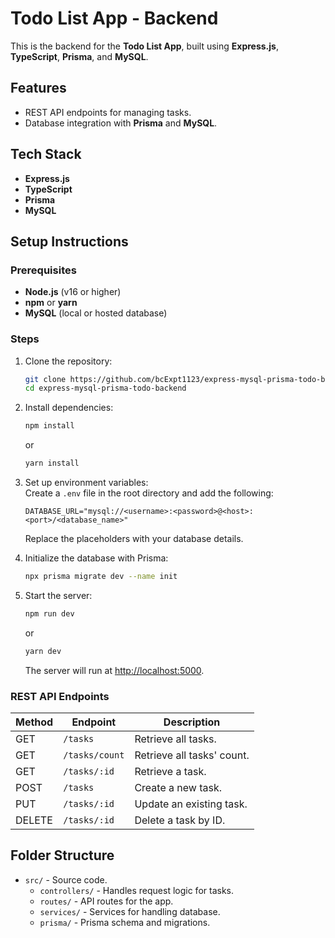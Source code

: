 # Todo List App - Backend

This is the backend for the **Todo List App**, built using **Express.js**, **TypeScript**, **Prisma**, and **MySQL**.

## **Features**
- REST API endpoints for managing tasks.
- Database integration with **Prisma** and **MySQL**.

## **Tech Stack**
- **Express.js**
- **TypeScript**
- **Prisma**
- **MySQL**

## **Setup Instructions**

### Prerequisites
- **Node.js** (v16 or higher)
- **npm** or **yarn**
- **MySQL** (local or hosted database)

### Steps

1. Clone the repository:
   ```bash
   git clone https://github.com/bcExpt1123/express-mysql-prisma-todo-backend.git
   cd express-mysql-prisma-todo-backend
   ```  

2. Install dependencies:
   ```bash
   npm install
   ```  
   or
   ```bash
   yarn install
   ```  

3. Set up environment variables:  
   Create a `.env` file in the root directory and add the following:
   ```plaintext
   DATABASE_URL="mysql://<username>:<password>@<host>:<port>/<database_name>"
   ```  
   Replace the placeholders with your database details.

4. Initialize the database with Prisma:
   ```bash
   npx prisma migrate dev --name init
   ```  

5. Start the server:
   ```bash
   npm run dev
   ```  
   or
   ```bash
   yarn dev
   ```  

   The server will run at [http://localhost:5000](http://localhost:5000).

### **REST API Endpoints**

| Method | Endpoint       | Description                 |  
|--------|----------------|-----------------------------|  
| GET    | `/tasks`       | Retrieve all tasks.         |
| GET    | `/tasks/count` | Retrieve all tasks\' count. |
| GET    | `/tasks/:id`   | Retrieve a task.            |
| POST   | `/tasks`       | Create a new task.          |  
| PUT    | `/tasks/:id`   | Update an existing task.    |  
| DELETE | `/tasks/:id`   | Delete a task by ID.        |  

## **Folder Structure**
- `src/` - Source code.
    - `controllers/` - Handles request logic for tasks.
    - `routes/` - API routes for the app.
    - `services/` - Services for handling database.
    - `prisma/` - Prisma schema and migrations.  